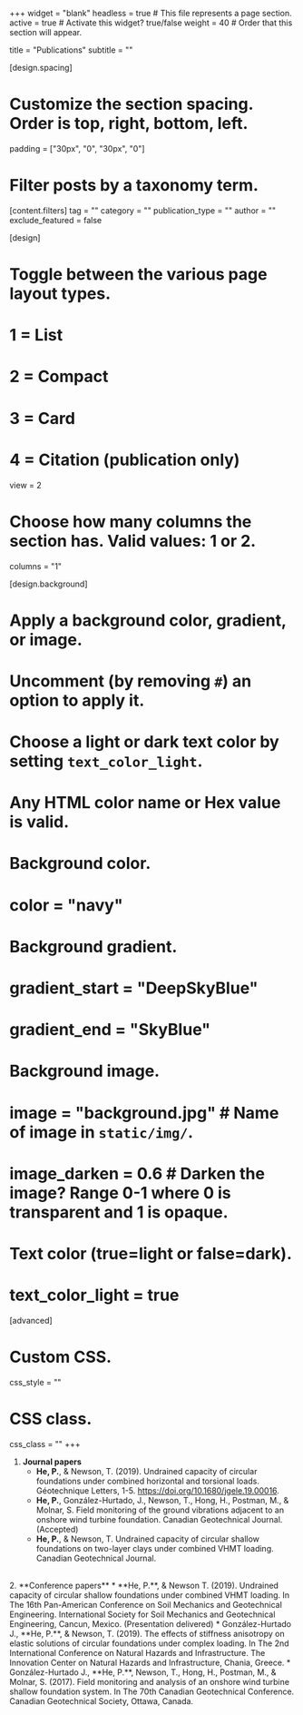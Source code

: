 +++
widget = "blank"
headless = true  # This file represents a page section.
active = true  # Activate this widget? true/false
weight = 40  # Order that this section will appear.

title = "Publications"
subtitle = ""

[design.spacing]
  # Customize the section spacing. Order is top, right, bottom, left.
  padding = ["30px", "0", "30px", "0"]

  # Filter posts by a taxonomy term.
  [content.filters]
    tag = ""
    category = ""
    publication_type = ""
    author = ""
    exclude_featured = false
  
[design]
  # Toggle between the various page layout types.
  #   1 = List
  #   2 = Compact
  #   3 = Card
  #   4 = Citation (publication only)
  view = 2
  
  # Choose how many columns the section has. Valid values: 1 or 2.
  columns = "1"
  
[design.background]
  # Apply a background color, gradient, or image.
  #   Uncomment (by removing `#`) an option to apply it.
  #   Choose a light or dark text color by setting `text_color_light`.
  #   Any HTML color name or Hex value is valid.
    
  # Background color.
  # color = "navy"
  
  # Background gradient.
  # gradient_start = "DeepSkyBlue"
  # gradient_end = "SkyBlue"
  
  # Background image.
  # image = "background.jpg"  # Name of image in `static/img/`.
  # image_darken = 0.6  # Darken the image? Range 0-1 where 0 is transparent and 1 is opaque.

  # Text color (true=light or false=dark).
  # text_color_light = true  

[advanced]
 # Custom CSS. 
 css_style = ""
 
 # CSS class.
 css_class = ""
+++


1. **Journal papers**
     * **He, P.**, & Newson, T. (2019). Undrained capacity of circular foundations under combined horizontal and torsional loads. Géotechnique Letters, 1-5. https://doi.org/10.1680/jgele.19.00016.
     * **He, P.**, González-Hurtado, J., Newson, T., Hong, H., Postman, M., & Molnar, S. Field monitoring of the ground vibrations adjacent to an onshore wind turbine foundation. Canadian Geotechnical Journal. (Accepted)
     * **He, P.**, & Newson, T. Undrained capacity of circular shallow foundations on two-layer clays under combined VHMT loading. Canadian Geotechnical Journal.  

  <br/>
2. **Conference papers**
     * **He, P.**, & Newson T. (2019). Undrained capacity of circular shallow foundations under combined VHMT loading. In The 16th Pan-American Conference on Soil Mechanics and Geotechnical Engineering. International Society for Soil Mechanics and Geotechnical Engineering, Cancun, Mexico. (Presentation delivered)
     * González-Hurtado J., **He, P.**, & Newson, T. (2019). The effects of stiffness anisotropy on elastic solutions of circular foundations under complex loading. In The 2nd International Conference on Natural Hazards and Infrastructure. The Innovation Center on Natural Hazards and Infrastructure, Chania, Greece.
     * González-Hurtado J., **He, P.**, Newson, T., Hong, H., Postman, M., & Molnar, S. (2017). Field monitoring and analysis of an onshore wind turbine shallow foundation system. In The 70th Canadian Geotechnical Conference. Canadian Geotechnical Society, Ottawa, Canada.

